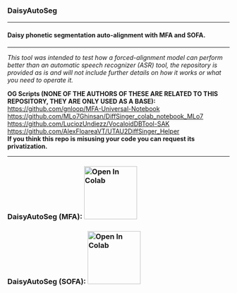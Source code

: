### DaisyAutoSeg
___
#### Daisy phonetic segmentation auto-alignment with MFA and SOFA.
___

*This tool was intended to test how a forced-alignment model can perform better than an automatic speech recognizer (ASR) tool, the repository is provided as is and will not include further details on how it works or what you need to operate it.*

**OG Scripts (NONE OF THE AUTHORS OF THESE ARE RELATED TO THIS REPOSITORY, THEY ARE ONLY USED AS A BASE):** <br>
https://github.com/gnloop/MFA-Universal-Notebook <br>
https://github.com/MLo7Ghinsan/DiffSinger_colab_notebook_MLo7 <br>
https://github.com/LuciozUndiezz/VocaloidDBTool-SAK <br>
https://github.com/AlexFloareaVT/UTAU2DiffSinger_Helper <br>
**If you think this repo is misusing your code you can request its privatization.**

___

### DaisyAutoSeg (MFA): <a href="https://colab.research.google.com/github/KahazaTester/DaisyAutoSeg/blob/main/DaisyAutoSeg_MFA.ipynb"> <img src="https://colab.research.google.com/assets/colab-badge.svg" alt="Open In Colab" style="width: 120px;"/> </a>

### DaisyAutoSeg (SOFA): <a href="https://colab.research.google.com/github/KahazaTester/DaisyAutoSeg/blob/main/DaisyAutoSeg_SOFA.ipynb"> <img src="https://colab.research.google.com/assets/colab-badge.svg" alt="Open In Colab" style="width: 120px;"/> </a>

